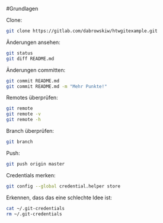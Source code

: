 #Grundlagen

Clone:
```sh
git clone https://gitlab.com/dabrowskiw/htwgitexample.git
```

Änderungen ansehen:
```sh
git status
git diff README.md
```

Änderungen committen:
```sh
git commit README.md
git commit README.md -m "Mehr Punkte!"
```

Remotes überprüfen:
```sh
git remote
git remote -v
git remote -h
```

Branch überprüfen:
```sh
git branch
```

Push:
```sh
git push origin master
```

Credentials merken:
```sh
git config --global credential.helper store
```

Erkennen, dass das eine schlechte Idee ist:
```sh
cat ~/.git-credentials
rm ~/.git-credentials
```

```sh
```

```sh
```

```sh
```

```sh
```

```sh
```

```sh
```

```sh
```

```sh
```

```sh
```

```sh
```

```sh
```
